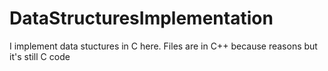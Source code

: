 # DataStructuresImplementation
I implement data stuctures in C here. Files are in C++ because reasons but it's still C code
